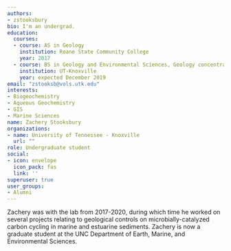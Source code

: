```yaml
---
authors:
- zstooksbury
bio: I'm an undergrad.
education:
  courses:
  - course: AS in Geology
    institution: Roane State Community College
    year: 2017
  - course: BS in Geology and Environmental Sciences, Geology concentration
    institution: UT-Knoxville
    year: expected December 2019
email: "zstooksb@vols.utk.edu"
interests:
- Biogeochemistry
- Aqueous Geochemistry
- GIS
- Marine Sciences
name: Zachery Stooksbury
organizations:
- name: University of Tennessee - Knoxville
  url: ""
role: Undergraduate student
social:
- icon: envelope
  icon_pack: fas
  link: ''
superuser: true
user_groups:
- Alumni
---
```


Zachery was with the lab from 2017-2020, during which time he worked on several projects relating to geological controls on microbially-catalyzed carbon cycling in marine and estuarine sediments. Zachery is now a graduate student at the UNC Department of Earth, Marine, and Environmental Sciences.